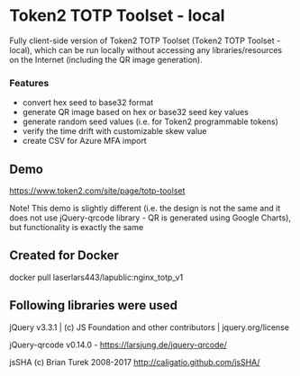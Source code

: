 # Token2 TOTP Toolset - local
Fully client-side version of Token2 TOTP Toolset (Token2 TOTP Toolset - local), which can be run locally without accessing any libraries/resources on the Internet (including the QR image generation).

### Features
* convert hex seed to base32 format
* generate QR image based on hex or base32 seed key values
* generate random seed values (i.e. for Token2 programmable tokens)
* verify the time drift with customizable skew value
* create CSV for Azure MFA import



## Demo
https://www.token2.com/site/page/totp-toolset

Note! This demo is slightly different (i.e. the design is not the same and it does not use jQuery-qrcode library - QR is generated using Google Charts), but functionality is exactly the same

## Created for Docker

docker pull laserlars443/lapublic:nginx_totp_v1


## Following libraries were used

jQuery v3.3.1 | (c) JS Foundation and other contributors | jquery.org/license 

jQuery-qrcode v0.14.0 - https://larsjung.de/jquery-qrcode/ 

jsSHA (c) Brian Turek 2008-2017 http://caligatio.github.com/jsSHA/
